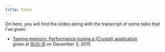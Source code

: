 ```yaml
---
title: Talks
---
```


On here, you will find the slides along with the transcript of some talks that I’ve given.

* [Taming memory: Performance-tuning a (Crystal) application](/talks/taming-memory/)<br>given at [RUG::B](http://www.rug-b.de/) on December 3, 2015
